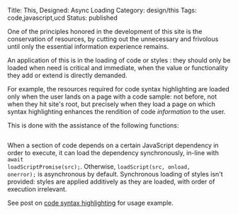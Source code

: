 Title: This, Designed: Async Loading
Category: design/this
Tags: code,javascript,ucd
Status: published

One of the principles honored in the development of this site is the conservation of resources, by cutting out the unnecessary and frivolous until only the essential information experience remains. 

An application of this is in the loading of code <code id="script" class="html inline"></code> or styles <code id="link" class="html inline"></code>: they should only be loaded when need is critical and immediate, when the value or functionality they add or extend is directly demanded. 

For example, the resources required for code syntax highlighting are loaded only when the user lands on a page with a code sample: not before, not when they hit site's root, but precisely when they load a page on which syntax highlighting enhances the rendition of code _information_ to the user. 

This is done with the assistance of the following functions: 

<pre><code class="javascript" id="load-script.js"></code></pre>

When a section of code depends on a certain JavaScript dependency in order to execute, it can load the dependency synchronously, in-line with <code id="script" class="javascript inline">await loadScriptPromise(src);</code>. Otherwise, <code id="script" class="javscript inline">loadScript(src, onload, onerror);</code> is asynchronous by default. Synchronous loading of styles isn't provided: styles are applied additively as they are loaded, with order of execution irrelevant.      

See post on [code syntax highlighting](/this-designed-code-syntax-highlighting.html) for usage example.  

<script>

    // html literal broken when written inline - inject as innerText
    document.getElementById("link").innerText = "<link type=\"text/css\" rel=\"stylesheet\">";
    document.getElementById("script").innerText = "<script type=\"text/javascript\"/>";
    
    highlightInlineCode();    
    
    fetchAndHighlightCodeElement(
        {
            elementId: "load-script.js",
            fileUrl: "https://raw.githubusercontent.com/rwev/rwev.gitlab.io/master/content/assets/javascript/load-script.js"
        }
    );
        
</script>


